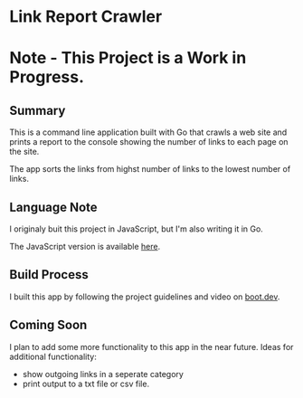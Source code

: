 # Link Report Crawler

# Note - This Project is a Work in Progress.

## Summary

This is a command line application built with Go that crawls a web site and
prints a report to the console showing the number of links to each page on the
site.

The app sorts the links from highst number of links to the lowest number of links.

## Language Note

I originaly buit this project in JavaScript, but I'm also writing it in Go.

The JavaScript version is available [here](https://github.com/davelongdev/link-report-crawler).

## Build Process

I built this app by following the project guidelines and video on [boot.dev](https://boot.dev).

## Coming Soon

I plan to add some more functionality to this app in the near future.  Ideas for additional functionality:

- show outgoing links in a seperate category
- print output to a txt file or csv file.

